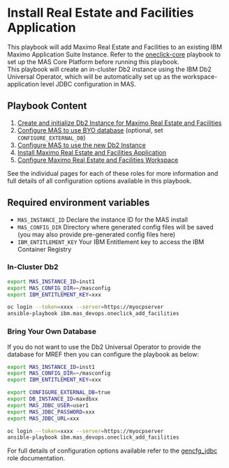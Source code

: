 Install Real Estate and Facilities Application
===============================================================================

This playbook will add Maximo Real Estate and Facilities to an existing IBM Maximo Application Suite Instance.  Refer to the [oneclick-core](oneclick-core.md) playbook to set up the MAS Core Platform before running this playbook.  
This playbook will create an in-cluster Db2 instance using the IBM Db2 Universal Operator, which will be automatically set up as the workspace-application level JDBC configuration in MAS.

Playbook Content
-------------------------------------------------------------------------------

1. [Create and initialize Db2 Instance for Maximo Real Estate and Facilities](../roles/suite_db2_setup_for_facilities.md)
2. [Configure MAS to use BYO database](../roles/gencfg_jdbc.md) (optional, set `CONFIGURE_EXTERNAL_DB`)
3. [Configure MAS to use the new Db2 Instance](../roles/suite_config.md)
4. [Install Maximo Real Estate and Facilities Application](../roles/suite_app_install.md)
5. [Configure Maximo Real Estate and Facilities Workspace](../roles/suite_app_config.md)

See the individual pages for each of these roles for more information and full details of all configuration options available in this playbook.


Required environment variables
-------------------------------------------------------------------------------
- `MAS_INSTANCE_ID` Declare the instance ID for the MAS install
- `MAS_CONFIG_DIR` Directory where generated config files will be saved (you may also provide pre-generated config files here)
- `IBM_ENTITLEMENT_KEY` Your IBM Entitlement key to access the IBM Container Registry


### In-Cluster Db2
```bash
export MAS_INSTANCE_ID=inst1
export MAS_CONFIG_DIR=~/masconfig
export IBM_ENTITLEMENT_KEY=xxx

oc login --token=xxxx --server=https://myocpserver
ansible-playbook ibm.mas_devops.oneclick_add_facilities
```


### Bring Your Own Database
If you do not want to use the Db2 Universal Operator to provide the database for MREF then you can configure the playbook as below:

``` bash
export MAS_INSTANCE_ID=inst1
export MAS_CONFIG_DIR=~/masconfig
export IBM_ENTITLEMENT_KEY=xxx

export CONFIGURE_EXTERNAL_DB=true
export DB_INSTANCE_ID=maxdbxx
export MAS_JDBC_USER=user1
export MAS_JDBC_PASSWORD=xxx
export MAS_JDBC_URL=xxx

oc login --token=xxxx --server=https://myocpserver
ansible-playbook ibm.mas_devops.oneclick_add_facilities
```

For full details of configuration options available refer to the [gencfg_jdbc](../roles/gencfg_jdbc.md) role documentation.



